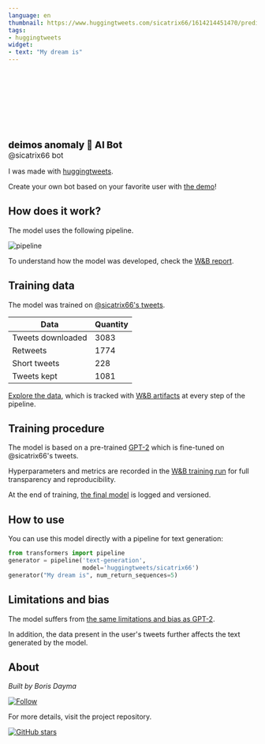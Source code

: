 ```yaml
---
language: en
thumbnail: https://www.huggingtweets.com/sicatrix66/1614214451470/predictions.png
tags:
- huggingtweets
widget:
- text: "My dream is"
---
```


<div>
<div style="width: 132px; height:132px; border-radius: 50%; background-size: cover; background-image: url('https://pbs.twimg.com/profile_images/1354287864004059136/yzDqQwjT_400x400.jpg')">
</div>
<div style="margin-top: 8px; font-size: 19px; font-weight: 800">deimos anomaly 🤖 AI Bot </div>
<div style="font-size: 15px">@sicatrix66 bot</div>
</div>

I was made with [huggingtweets](https://github.com/borisdayma/huggingtweets).

Create your own bot based on your favorite user with [the demo](https://colab.research.google.com/github/borisdayma/huggingtweets/blob/master/huggingtweets-demo.ipynb)!

## How does it work?

The model uses the following pipeline.

![pipeline](https://github.com/borisdayma/huggingtweets/blob/master/img/pipeline.png?raw=true)

To understand how the model was developed, check the [W&B report](https://app.wandb.ai/wandb/huggingtweets/reports/HuggingTweets-Train-a-model-to-generate-tweets--VmlldzoxMTY5MjI).

## Training data

The model was trained on [@sicatrix66's tweets](https://twitter.com/sicatrix66).

| Data | Quantity |
| --- | --- |
| Tweets downloaded | 3083 |
| Retweets | 1774 |
| Short tweets | 228 |
| Tweets kept | 1081 |

[Explore the data](https://wandb.ai/wandb/huggingtweets/runs/3qk3zf5p/artifacts), which is tracked with [W&B artifacts](https://docs.wandb.com/artifacts) at every step of the pipeline.

## Training procedure

The model is based on a pre-trained [GPT-2](https://huggingface.co/gpt2) which is fine-tuned on @sicatrix66's tweets.

Hyperparameters and metrics are recorded in the [W&B training run](https://wandb.ai/wandb/huggingtweets/runs/2lr60j1c) for full transparency and reproducibility.

At the end of training, [the final model](https://wandb.ai/wandb/huggingtweets/runs/2lr60j1c/artifacts) is logged and versioned.

## How to use

You can use this model directly with a pipeline for text generation:

```python
from transformers import pipeline
generator = pipeline('text-generation',
                     model='huggingtweets/sicatrix66')
generator("My dream is", num_return_sequences=5)
```

## Limitations and bias

The model suffers from [the same limitations and bias as GPT-2](https://huggingface.co/gpt2#limitations-and-bias).

In addition, the data present in the user's tweets further affects the text generated by the model.

## About

*Built by Boris Dayma*

[![Follow](https://img.shields.io/twitter/follow/borisdayma?style=social)](https://twitter.com/intent/follow?screen_name=borisdayma)

For more details, visit the project repository.

[![GitHub stars](https://img.shields.io/github/stars/borisdayma/huggingtweets?style=social)](https://github.com/borisdayma/huggingtweets)
